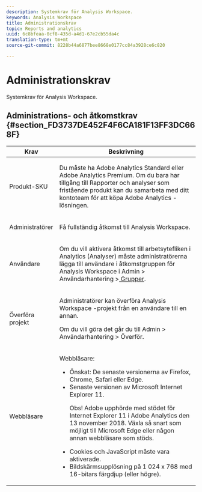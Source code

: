 ```yaml
---
description: Systemkrav för Analysis Workspace.
keywords: Analysis Workspace
title: Administrationskrav
topic: Reports and analytics
uuid: 6c8bfeaa-0cf8-435d-a4d1-67e2cb55da4c
translation-type: tm+mt
source-git-commit: 8228b44a6877bee8668e0177cc84a3928ce6c820

---
```



# Administrationskrav

Systemkrav för Analysis Workspace.

## Administrations- och åtkomstkrav {#section_FD3737DE452F4F6CA181F13FF3DC668F}

<table id="table_3065772701A64D4EB5F175100A60F284"> 
 <thead> 
  <tr> 
   <th colname="col1" class="entry"> Krav </th> 
   <th colname="col2" class="entry"> Beskrivning </th> 
  </tr>
 </thead>
 <tbody> 
  <tr> 
   <td colname="col1"> Produkt-SKU </td> 
   <td colname="col2"> <p> Du måste ha <span class="keyword"> Adobe Analytics Standard</span> eller <span class="keyword"> Adobe Analytics</span> Premium. Om du bara har tillgång till Rapporter och analyser som fristående produkt kan du samarbeta med ditt kontoteam för att köpa <span class="keyword"> Adobe Analytics</span> -lösningen. </p> </td> 
  </tr> 
  <tr> 
   <td colname="col1"> Administratörer </td> 
   <td colname="col2"> <p>Få fullständig åtkomst till Analysis Workspace. </p> </td> 
  </tr> 
  <tr> 
   <td colname="col1"> Användare </td> 
   <td colname="col2"> <p>Om du vill aktivera åtkomst till arbetsytefliken i Analytics (Analyser) måste administratörerna lägga till användare i åtkomstgruppen för <span class="uicontrol"> Analysis Workspace</span> i <span class="uicontrol"> Admin</span> &gt; <span class="uicontrol"> Användarhantering</span> &gt;<a href="https://marketing.adobe.com/resources/help/en_US/reference/groups.html"  > Grupper</a>. </p> </td> 
  </tr> 
  <tr> 
   <td colname="col1"> Överföra projekt </td> 
   <td colname="col2"> <p>Administratörer kan överföra <span class="wintitle"> Analysis Workspace</span> -projekt från en användare till en annan. </p> <p>Om du vill göra det går du till <span class="uicontrol"> Admin</span> &gt; <span class="uicontrol"> Användarhantering</span> &gt; <span class="uicontrol"> Överför</span>. </p> </td> 
  </tr> 
  <tr> 
   <td colname="col1"> Webbläsare </td> 
   <td colname="col2"> <p> Webbläsare: </p> 
    <ul id="ul_B10D000F38DC44F68E2909B483E58FE0"> 
     <li id="li_5A905B0F5342443B96433FDBB1015CA9">Önskat: De senaste versionerna av Firefox, Chrome, Safari eller Edge. </li> 
     <li id="li_75D6560CE77748B6B2A794B374E3C6F8"> Senaste versionen av Microsoft Internet Explorer 11. <p> Obs!  Adobe upphörde med stödet för Internet Explorer 11 i Adobe Analytics den 13 november 2018. Växla så snart som möjligt till Microsoft Edge eller någon annan webbläsare som stöds.</p> </li> 
    </ul> 
    <ul id="ul_74DD135CDAEF40A28DCCE927212B4163"> 
     <li id="li_385DCC2B725E4FDBAE75F57E96889B2E"> Cookies och JavaScript måste vara aktiverade. </li> 
     <li id="li_AE8D64267EC74C5290CB5793FB0C04D1">Bildskärmsupplösning på 1 024 x 768 med 16-bitars färgdjup (eller högre). </li> 
    </ul> </td> 
  </tr> 
 </tbody> 
</table>

